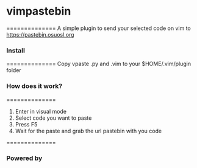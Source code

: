 # vimpastebin
==============
A simple plugin to send your selected code on vim to https://pastebin.osuosl.org 

### Install
==============
Copy vpaste .py and .vim to your $HOME/.vim/plugin folder

### How does it work?
==============
1. Enter in visual mode
2. Select code you want to paste
3. Press F5
4. Wait for the paste and grab the url pastebin with you code

==============
### Powered by


